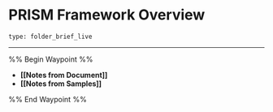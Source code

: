 # PRISM Framework Overview
 
```ccard
type: folder_brief_live
```
 
---

%% Begin Waypoint %%
- **[[Notes from Document]]**
- **[[Notes from Samples]]**

%% End Waypoint %%
